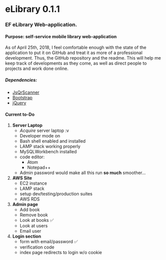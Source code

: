# eLibrary 0.1.1
### EF eLibrary Web-application.
#### Purpose: self-service mobile library web-application
As of April 25th, 2018, I feel comfortable enough with the state of the application to put it on GitHub and treat it as more of a professional development. Thus, the GitHub repository and the readme. This will help me keep track of developments as they come, as well as direct people to projects and work done online.
##### Dependencies:
* [JsQrScanner](https://github.com/jbialobr/JsQRScanner "JavaScript QR Scanner for HTML5 Supporting Browsers")
* [Bootstrap](https://getbootstrap.com/ "Bootstrap: the most popular HTML, CSS, and JS library in the world")
* [jQuery](https://code.jquery.com/jquery-3.3.1.min.js "Production jQuery download link")

#### Current to-Do
 1. __Server Laptop__
    * _Acquire_ server laptop :v
    * Developer mode on
    * Bash shell enabled and installed
    * LAMP stack working properly
    * MySQLWorkbench installed
    * code editor:
        * Atom
        * Notepad++
     * Admin password would make all this run **so much** smoother...
 2. __AWS Site__
     * EC2 instance
     * LAMP stack
     * setup dev/testing/production suites
     * AWS RDS
 4. __Admin page__
    * Add book
    * Remove book
    * Look at books :white_check_mark:
    * Look at users
    * Email user
4. __Login section__
    * form with email/password :white_check_mark:
    * verification code
    * index page redirects to login w/o cookie